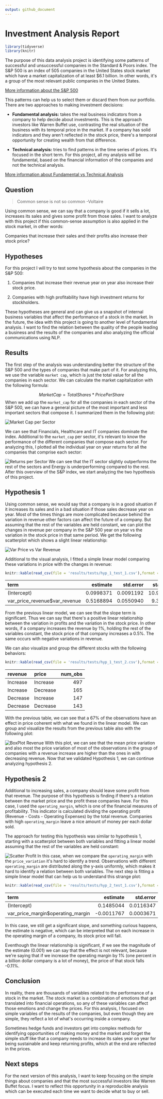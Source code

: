 ```yaml
---
output: github_document
---
```



# Investment Analysis Report


```r
library(tidyverse)
library(knitr)
```

The purpose of this data analysis project is identifying some patterns of successful and unsuccessful companies in the Standard & Poors index. The S&P 500 is an index of 505 companies in the United States stock market which have a market capitalization of at least $6.1 billion. In other words, it's a group of the most relevant public companies in the United States.

[More information about the S&P 500](https://www.investopedia.com/terms/s/sp500.asp)

This patterns can help us to select them or discard them from our portfolio. There are two approaches to making investment decisions:

- **Fundamental analysis:** takes the real business indicators from a company to help decide about investments. This is the approach investors like Warren Buffet use, contrasting the real situation of the business with its temporal price in the market. If a company has solid indicators and they aren't reflected in the stock price, there's a temporal opportunity for creating wealth from that difference.

- **Technical analysis:** tries to find patterns in the time series of prices. It's focused in the short term. For this project, all my analysis will be fundamental, based on the financial information of the companies and not the technical analysis.

[More information about Fundamental vs Technical Analysis ](https://www.investopedia.com/university/technical/techanalysis2.asp)

## Question

> Common sense is not so common -Voltaire

Using common sense, we can say that a company is good if it sells a lot, increases its sales and gives some profit from those sales. I want to analyze with this project if this common-sense assumption is also applied in the stock market, in other words:

Companies that increase their sales and their profits also increase their stock price?


## Hypotheses

For this project I will try to test some hypothesis about the companies in the S&P 500:

1. Companies that increase their revenue year on year also increase their stock price.

2. Companies with high profitability have high investment returns for stockholders.

These hypotheses are general and can give us a snapshot of internal business variables that affect the performance of a stock in the market. In the future, the idea with this project is going to another level of fundamental analysis. I want to find the relation between the quality of the people leading a business and the results of the companies and also analyzing the official communications using NLP.

## Results

The first step of the analysis was understanding better the structure of the S&P 500 and the types of companies that make part of it. For analyzing this, we use the variable `market cap`, which is just the total value for all the companies in each sector. We can calculate the market capitalization with the following formula:

$$MarketCap = TotalShares * PricePerShare$$
When we add up the `market_cap` for all the companies in each sector of the S&P 500, we can have a general picture of the most important and less important sectors that compose it. I summarized them in the following plot:

![Market Cap per Sector](../../results/figures/eda_plot_2.png)

We can see that Financials, Healthcare and IT companies dominate the index. Additional to the `market_cap` per sector, it's relevant to know the performance of the different companies that compose each sector. For analyzing this, I plotted all the individual year on year returns for all the companies that comprise each sector:

![Returns per Sector](../../results/figures/eda_plot_1.png)
We can see that the IT sector slightly outperforms the rest of the sectors and Energy is underperforming compared to the rest. After this overview of the S&P index, we start analyzing the two hypothesis of this project.

## Hypothesis 1

Using common sense, we would say that a company is in a good situation if it increases its sales and in a bad situation if those sales decrease year on year. Most of the times things are more complicated because behind the variation in revenue other factors can affect the future of a company. But assuming that the rest of the variables are held constant, we can plot the changes in revenue per company in the S&P 500 year on year vs the variation in the stock price in that same period. We get the following scatterplot which shows a slight linear relationship:

![Var Price vs Var Revenue](../../results/figures/hyp_1_plot_1.png)

Additional to the visual analysis, I fitted a simple linear model comparing these variations in price with the changes in revenue:


```r
knitr::kable(read_csv(file = 'results/tests/hyp_1_test_1.csv'),format = "markdown")
```



|term                          |  estimate| std.error| statistic| p.value|
|:-----------------------------|---------:|---------:|---------:|-------:|
|(Intercept)                   | 0.0998371| 0.0091192|  10.94804|       0|
|var_price_revenue$var_revenue | 0.5168894| 0.0550940|   9.38195|       0|

From the previous linear model, we can see that the slope term is significant. Thus we can say that there's a positive linear relationship between the variation in profits and the variation in the stock price. In other words, if a company increases the revenue by 1%, holding the rest of the variables constant, the stock price of that company increases a 0.5%. The same occurs with negative variations in revenue.

We can also visualize and group the different stocks with the following behaviors:


```r
knitr::kable(read_csv(file = 'results/tests/hyp_1_test_2.csv'),format = "markdown")
```



|revenue  |price    | num_obs|
|:--------|:--------|-------:|
|Increase |Increase |     497|
|Increase |Decrease |     165|
|Decrease |Increase |     147|
|Decrease |Decrease |     143|
With the previous table, we can see that a 67% of the observations have an effect in price coherent with what we found in the linear model. We can group and visualize the results from the previous table also with the following plot:

![BoxPlot Revenue](../../results/figures/hyp_1_plot_2.png)
With this plot, we can see that the mean price variation and also most the price variation of most of the observations in the group of companies with a revenue increase are higher than the ones in with decreasing revenue.
Now that we validated Hypothesis 1, we can continue analyzing hypothesis 2.


## Hypothesis 2

Additional to increasing sales, a company should leave some profit from that revenue. The purpose of this hypothesis is finding if there's a relation between the market price and the profit these companies have. For this case, I used the `operating_margin`, which is one of the financial measures of profitability. This indicator is calculated dividing the operating profit (Revenue - Costs - Operating Expenses) by the total revenue. Companies with high `operating_margin` leave a nice amount of money per each dollar sold.

The approach for testing this hypothesis was similar to hypothesis 1, starting with a scatterplot between both variables and fitting a linear model assuming that the rest of the variables are held constant:

![Scatter Profit](../../results/figures/hyp_2_plot_1.png)
In this case, when we compare the `operating_margin` with the `price_variation` it's hard to identify a trend. Observations with different `operating_margin` are distributed along the y-axis uniformly, which makes it hard to identify a relation between both variables. The next step is fitting a simple linear model that can help us to understand this strange plot:


```r
knitr::kable(read_csv(file = 'results/tests/hyp_2_test_1.csv'),format = "markdown")
```



|term                              |   estimate| std.error| statistic|   p.value|
|:---------------------------------|----------:|---------:|---------:|---------:|
|(Intercept)                       |  0.1485044| 0.0116347| 12.763926| 0.0000000|
|var_price_margin$operating_margin | -0.0011767| 0.0003671| -3.205148| 0.0013949|
In this case, we still get a significant slope, and something curious happens, the estimate is negative, which can be interpreted that on each increase in the operating margin of a company, its stock price will fall. 

Eventhough the linear relationship is significant, if we see the magnitude of the estimate (0.001) we can say that the effect is not relevant, because we're saying that if we increase the operating margin by 1% (one percent in a billion dollar company is a lot of money), the price of that stock falls -0.11%.

## Conclusion

In reality, there are thousands of variables related to the performance of a stock in the market. The stock market is a combination of emotions that get translated into financial operations, so any of these variables can affect those emotions and change the prices. For this analysis, I focused on simple variables of the results of the companies, but even though they are simple, they reflect a lot of what's occurring inside a company.

Sometimes hedge funds and investors get into complex methods for identifying opportunities of making money and the market and forget the simple stuff like that a company needs to increase its sales year on year for being sustainable and keep returning profits, which at the end are reflected in the prices.

## Next steps

For the next version of this analysis, I want to keep focusing on the simple things about companies and that the most successful investors like Warren Buffet focus. I want to reflect this opportunity in a reproducible analysis which can be executed each time we want to decide what to buy or sell.
